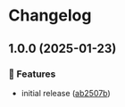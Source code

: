 # Changelog

## 1.0.0 (2025-01-23)

### 🌟 Features

- initial release ([ab2507b](https://github.com/Norgate-AV/NAVDatabase.Amx.SharpPN-70SC5/commit/ab2507bcabc77bc4e1dddabdea60d39937888107))
